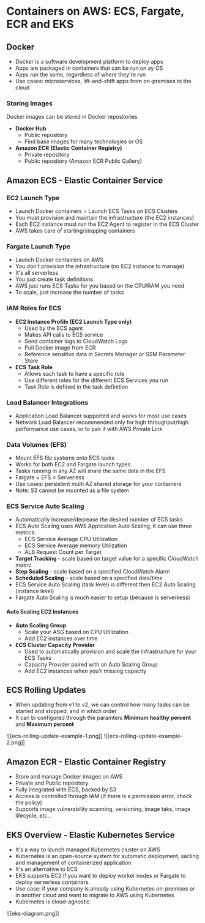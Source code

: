 # Containers on AWS: ECS, Fargate, ECR and EKS

## Docker
- Docker is a software development platform to deploy apps
- Apps are packaged in containers that can be run on ay OS
- Apps run the same, regardless of where they're run
- Use cases: microservices, lift-and-shift apps from on-premises to the cloud

### Storing Images
Docker images can be stored in Docker repositories
- **Docker Hub**
	- Public repository
	- Find base images for many technologies or OS
- **Amazon ECR (Elastic Container Registry)**
	- Private repository
	- Public repository (Amazon ECR Public Gallery)

## Amazon ECS - Elastic Container Service
### EC2 Launch Type
- Launch Docker containers = Launch ECS Tasks on ECS Clusters
- You must provision and maintain the infrastructure (the EC2 instances)
- Each EC2 instance must run the EC2 Agent to register in the ECS Cluster
- AWS takes care of starting/stopping containers

### Fargate Launch Type
- Launch Docker containers on AWS
- You don't provision the infrastructure (no EC2 instance to manage)
- It's all serverless
- You just create task definitions
- AWS just runs ECS Tasks for you based on the CPU/RAM you need
- To scale, just increase the number of tasks

### IAM Roles for ECS
- **EC2 Instance Profile (EC2 Launch Type only)**
	- Used by the ECS agent
	- Makes API calls to ECS service
	- Send container logs to CloudWatch Logs
	- Pull Docker image from ECR
	- Reference sensitive data in Secrets Manager or SSM Parameter Store
- **ECS Task Role**
	- Allows each task to have a specific role
	- Use different roles for the different ECS Services you run
	- Task Role is defined in the task definition

### Load Balancer Integrations
- Application Load Balancer supported and works for most use cases
- Network Load Balancer recommended only for high throughput/high performance use cases, or to pair it with AWS Private Link

### Data Volumes (EFS)
- Mount EFS file systems onto ECS tasks
- Works for both EC2 and Fargate launch types
- Tasks running in any AZ will share the same data in the EFS
- Fargate + EFS = Serverless
- Use cases: persistent multi AZ shared storage for your containers
- Note: S3 cannot be mounted as a file system

### ECS Service Auto Scaling
- Automatically increase/decrease the desired number of ECS tasks
- ECS Auto Scaling uses AWS Application Auto Scaling, it can use three metrics:
	- ECS Service Average CPU Utilization
	- ECS Service Average memory Utilization
	- ALB Request Count per Target
- **Target Tracking** - scale based on target value for a specific CloudWatch metric
- **Step Scaling** - scale based on a specified CloudWatch Alarm
- **Scheduled Scaling** - scale based on a specified data/time
- ECS Service Auto Scaling (task level) is different then EC2 Auto Scaling (instance level)
- Fargate Auto Scaling is much easier to setup (because is serverkess)

#### Auto Scaling EC2 Instances
- **Auto Scaling Group**
	- Scale your ASG based on CPU Utilization
	- Add EC2 instances over time
- **ECS Cluster Capacity Provider**
	- Used to automatically provision and scale the infrastructure for your ECS Tasks
	- Capacity Provider paired with an Auto Scaling Group
	- Add EC2 instances when you'r missing capacity

## ECS Rolling Updates
- When updating from v1 to v2, we can control how many tasks can be started and stopped, and in which order
- It can bi configured through the paramters **Minimum healthy percent** and **Maximum percent**

![[ecs-rolling-update-example-1.png]]
![[ecs-rolling-update-example-2.png]]

## Amazon ECR - Elastic Container Registry
- Store and manage Docker images on AWS
- Private and Public repository
- Fully integrated with ECS, backed by S3
- Access is controlled through IAM (if there is a permission error, check the policy)
- Supports image vulnerability scanning, versioning, image taks, image lifecycle, etc...

## EKS Overview - Elastic Kubernetes Service
- It's a way to launch managed Kubernetes cluster on AWS
- Kubernetes is an open-source system for automatic deployment, sacling and management of containerized application
- It's an alternative to ECS
- EKS supports EC2 if you want to deploy worker nodes or Fargate to deploy serverless containers
- Use case: if your company is already using Kubernetes on-premises or in another cloud and want to migrate to AWS using Kubernetes
- Kubernetes is cloud-agnostic

![[eks-diagram.png]]
